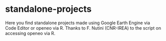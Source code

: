 # standalone-projects
Here you find standalone projects made using Google Earth Engine via Code Editor or openeo via R. Thanks to F. Nutini (CNR-IREA) to the script on accessing openeo via R. 
